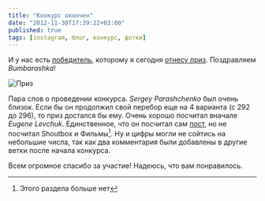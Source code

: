```yaml
---
title: "Конкурс окончен"
date: "2012-11-30T17:39:22+03:00"
published: true
tags: [instagram, блог, конкурс, фотки]
---
```


И у нас есть [победитель](/post/sixmonths/), которому я сегодня [отнесу приз](/post/endofcompetition2/).
Поздравляем *Bumbarashka*!

![Приз](/images/photos/instagram/prize.jpg "Приз")

Пара слов о проведении конкурса. *Sergey Parashchenko* был очень близок. Если бы он продолжил свой перебор еще
на 4 варианта (с 292 до 296), то приз достался бы ему. Очень хорошо посчитал вначале *Eugene Levchuk*.
Единственное, что он посчитал сам [пост](/post/sixmonths/), но не посчитал
Shoutbox и Фильмы[^1]. Ну и цифры могли не сойтись
на небольшие числа, так как два комментария были добавлены в другие ветки после начала конкурса.

Всем огромное спасибо за участие! Надеюсь, что вам понравилось.

[^1]: Этого раздела больше нет
